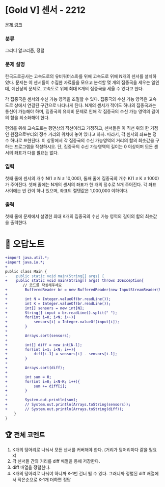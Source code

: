# [Gold V] 센서 - 2212 

[문제 링크](https://www.acmicpc.net/problem/2212) 

### 분류

그리디 알고리즘, 정렬

### 문제 설명

<p>한국도로공사는 고속도로의 유비쿼터스화를 위해 고속도로 위에 N개의 센서를 설치하였다. 문제는 이 센서들이 수집한 자료들을 모으고 분석할 몇 개의 집중국을 세우는 일인데, 예산상의 문제로, 고속도로 위에 최대 K개의 집중국을 세울 수 있다고 한다.</p>

<p>각 집중국은 센서의 수신 가능 영역을 조절할 수 있다. 집중국의 수신 가능 영역은 고속도로 상에서 연결된 구간으로 나타나게 된다. N개의 센서가 적어도 하나의 집중국과는 통신이 가능해야 하며, 집중국의 유지비 문제로 인해 각 집중국의 수신 가능 영역의 길이의 합을 최소화해야 한다.</p>

<p>편의를 위해 고속도로는 평면상의 직선이라고 가정하고, 센서들은 이 직선 위의 한 기점인 원점으로부터의 정수 거리의 위치에 놓여 있다고 하자. 따라서, 각 센서의 좌표는 정수 하나로 표현된다. 이 상황에서 각 집중국의 수신 가능영역의 거리의 합의 최솟값을 구하는 프로그램을 작성하시오. 단, 집중국의 수신 가능영역의 길이는 0 이상이며 모든 센서의 좌표가 다를 필요는 없다.</p>

### 입력 

 <p>첫째 줄에 센서의 개수 N(1 ≤ N ≤ 10,000), 둘째 줄에 집중국의 개수 K(1 ≤ K ≤ 1000)가 주어진다. 셋째 줄에는 N개의 센서의 좌표가 한 개의 정수로 N개 주어진다. 각 좌표 사이에는 빈 칸이 하나 있으며, 좌표의 절댓값은 1,000,000 이하이다.</p>

### 출력 

 <p>첫째 줄에 문제에서 설명한 최대 K개의 집중국의 수신 가능 영역의 길이의 합의 최솟값을 출력한다.</p>



#  🚀  오답노트 

```diff
+import java.util.*;
+import java.io.*;
+
public class Main {
-    public static void main(String[] args) {
+    public static void main(String[] args) throws IOException{
        // 코드를 작성해주세요
+        BufferedReader br = new BufferedReader(new InputStreamReader(System.in));
+        
+        int N = Integer.valueOf(br.readLine());
+        int K = Integer.valueOf(br.readLine());
+        int[] sensors = new int[N];
+        String[] input = br.readLine().split(" ");
+        for(int i=0; i<N; i++){
+            sensors[i] = Integer.valueOf(input[i]);
+        }
+        
+        Arrays.sort(sensors);
+        
+        int[] diff = new int[N-1];
+        for(int i=1; i<N; i++){
+            diff[i-1] = sensors[i] - sensors[i-1];
+        }
+        
+        Arrays.sort(diff);
+        
+        int sum = 0;
+        for(int i=0; i<N-K; i++){
+            sum += diff[i];
+        }
+        
+        System.out.println(sum);
+        // System.out.println(Arrays.toString(sensors));
+        // System.out.println(Arrays.toString(diff));
    }
}

```


 ## 🏆 전체 코멘트 

1. K개의 덩어리로 나눠서 모든 센서를 커버해야 한다.  (거리가 덩어리마다 같을 필요x)
2. 각 센서들 간의 거리를 diff 배열을 통해 저장한다.
3. diff 배열을 정렬한다.
4. K개의 덩어리로 나눠야 하니까 K-1번 건너 뛸 수 있다. 그러니까 정렬된 diff 배열에서 작은순으로 K-1개 더하면 정답